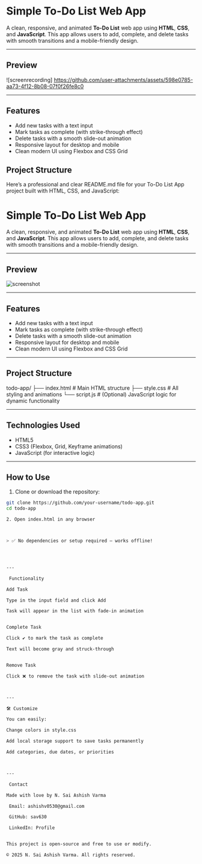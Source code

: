 #  Simple To-Do List Web App

A clean, responsive, and animated **To-Do List** web app using **HTML**, **CSS**, and **JavaScript**. This app allows users to add, complete, and delete tasks with smooth transitions and a mobile-friendly design.

---

##  Preview

![screenrecording] 
https://github.com/user-attachments/assets/598e0785-aa73-4f12-8b08-07f0f26fe8c0



---

##  Features

-  Add new tasks with a text input
-  Mark tasks as complete (with strike-through effect)
-  Delete tasks with a smooth slide-out animation
-  Responsive layout for desktop and mobile
-  Clean modern UI using Flexbox and CSS Grid

##  Project Structure
Here’s a professional and clear README.md file for your To-Do List App project built with HTML, CSS, and JavaScript:


#  Simple To-Do List Web App

A clean, responsive, and animated **To-Do List** web app using **HTML**, **CSS**, and **JavaScript**. This app allows users to add, complete, and delete tasks with smooth transitions and a mobile-friendly design.

---

##  Preview

![screenshot](![todolist](https://github.com/user-attachments/assets/9d43075f-b85d-4265-821e-9ef2687f678a)
) 

---

##  Features

-  Add new tasks with a text input
-  Mark tasks as complete (with strike-through effect)
-  Delete tasks with a smooth slide-out animation
-  Responsive layout for desktop and mobile
-  Clean modern UI using Flexbox and CSS Grid

---

##  Project Structure

todo-app/ ├── index.html        # Main HTML structure ├── style.css         # All styling and animations └── script.js         # (Optional) JavaScript logic for dynamic functionality

---

##  Technologies Used

- HTML5
- CSS3 (Flexbox, Grid, Keyframe animations)
- JavaScript (for interactive logic)

---

##  How to Use

1. Clone or download the repository:

```bash
git clone https://github.com/your-username/todo-app.git
cd todo-app

2. Open index.html in any browser



> ✅ No dependencies or setup required — works offline!




---

 Functionality

Add Task

Type in the input field and click Add

Task will appear in the list with fade-in animation


Complete Task

Click ✔️ to mark the task as complete

Text will become gray and struck-through


Remove Task

Click ❌ to remove the task with slide-out animation



---

🛠 Customize

You can easily:

Change colors in style.css

Add local storage support to save tasks permanently

Add categories, due dates, or priorities



---

 Contact

Made with love by N. Sai Ashish Varma

 Email: ashishv0530@gmail.com

 GitHub: sav630

 LinkedIn: Profile


This project is open-source and free to use or modify.

© 2025 N. Sai Ashish Varma. All rights reserved.

